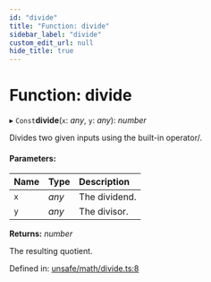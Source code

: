 ```yaml
---
id: "divide"
title: "Function: divide"
sidebar_label: "divide"
custom_edit_url: null
hide_title: true
---
```


# Function: divide

▸ `Const`**divide**(`x`: *any*, `y`: *any*): *number*

Divides two given inputs using the built-in operator/.

#### Parameters:

Name | Type | Description |
:------ | :------ | :------ |
`x` | *any* | The dividend.   |
`y` | *any* | The divisor.   |

**Returns:** *number*

The resulting quotient.

Defined in: [unsafe/math/divide.ts:8](https://github.com/kaihodev/hikidashi/blob/ef3ca16/src/unsafe/math/divide.ts#L8)
